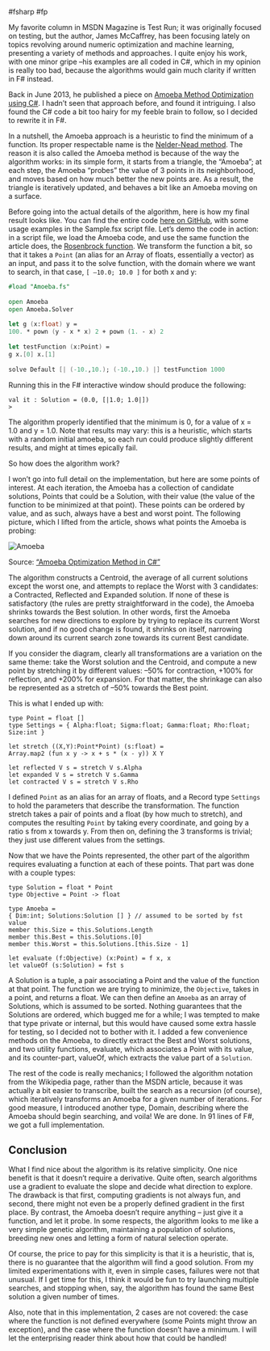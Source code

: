 #fsharp #fp

My favorite column in MSDN Magazine is Test Run; it was originally focused on testing, but the author, James McCaffrey, has been focusing lately on topics revolving around numeric optimization and machine learning, presenting a variety of methods and approaches. I quite enjoy his work, with one minor gripe –his examples are all coded in C#, which in my opinion is really too bad, because the algorithms would gain much clarity if written in F# instead.

Back in June 2013, he published a piece on [Amoeba Method Optimization using C#](http://msdn.microsoft.com/en-us/magazine/dn201752.aspx). I hadn’t seen that approach before, and found it intriguing. I also found the C# code a bit too hairy for my feeble brain to follow, so I decided to rewrite it in F#.

In a nutshell, the Amoeba approach is a heuristic to find the minimum of a function. Its proper respectable name is the [Nelder-Nead method](http://en.wikipedia.org/wiki/Nelder%E2%80%93Mead_method). The reason it is also called the Amoeba method is because of the way the algorithm works: in its simple form, it starts from a triangle, the “Amoeba”; at each step, the Amoeba “probes” the value of 3 points in its neighborhood, and moves based on how much better the new points are. As a result, the triangle is iteratively updated, and behaves a bit like an Amoeba moving on a surface.

Before going into the actual details of the algorithm, here is how my final result looks like. You can find the entire code [here on GitHub](https://github.com/mathias-brandewinder/Amoeba), with some usage examples in the Sample.fsx script file. Let’s demo the code in action: in a script file, we load the Amoeba code, and use the same function the article does, the [Rosenbrock function](http://mathworld.wolfram.com/RosenbrockFunction.html). We transform the function a bit, so that it takes a `Point` (an alias for an Array of floats, essentially a vector) as an input, and pass it to the solve function, with the domain where we want to search, in that case, `[ –10.0; 10.0 ]` for both x and y:

```fsharp
#load "Amoeba.fs"
 
open Amoeba
open Amoeba.Solver
 
let g (x:float) y =
100. * pown (y - x * x) 2 + pown (1. - x) 2
 
let testFunction (x:Point) =
g x.[0] x.[1]
 
solve Default [| (-10.,10.); (-10.,10.) |] testFunction 1000
```

Running this in the F# interactive window should produce the following:

```
val it : Solution = (0.0, [|1.0; 1.0|]) 
>
```

The algorithm properly identified that the minimum is 0, for a value of x = 1.0 and y = 1.0. Note that results may vary: this is a heuristic, which starts with a random initial amoeba, so each run could produce slightly different results, and might at times epically fail.

So how does the algorithm work?

I won’t go into full detail on the implementation, but here are some points of interest. At each iteration, the Amoeba has a collection of candidate solutions, Points that could be a Solution, with their value (the value of the function to be minimized at that point). These points can be ordered by value, and as such, always have a best and worst point. The following picture, which I lifted from the article, shows what points the Amoeba is probing:

![Amoeba](https://mathias-brandewinder.github.io//assets/amoeba.png)

Source: [“Amoeba Optimization Method in C#”](http://msdn.microsoft.com/en-us/magazine/dn201752.aspx)

The algorithm constructs a Centroid, the average of all current solutions except the worst one, and attempts to replace the Worst with 3 candidates: a Contracted, Reflected and Expanded solution. If none of these is satisfactory (the rules are pretty straightforward in the code), the Amoeba shrinks towards the Best solution. In other words, first the Amoeba searches for new directions to explore by trying to replace its current Worst solution, and if no good change is found, it shrinks on itself, narrowing down around its current search zone towards its current Best candidate.

If you consider the diagram, clearly all transformations are a variation on the same theme: take the Worst solution and the Centroid, and compute a new point by stretching it by different values: –50% for contraction, +100% for reflection, and +200% for expansion. For that matter, the shrinkage can also be represented as a stretch of –50% towards the Best point.

This is what I ended up with:

```
type Point = float []
type Settings = { Alpha:float; Sigma:float; Gamma:float; Rho:float; Size:int }
 
let stretch ((X,Y):Point*Point) (s:float) =
Array.map2 (fun x y -> x + s * (x - y)) X Y
 
let reflected V s = stretch V s.Alpha
let expanded V s = stretch V s.Gamma
let contracted V s = stretch V s.Rho
```

I defined `Point` as an alias for an array of floats, and a Record type `Settings` to hold the parameters that describe the transformation. The function stretch takes a pair of points and a float (by how much to stretch), and computes the resulting `Point` by taking every coordinate, and going by a ratio s from x towards y. From then on, defining the 3 transforms is trivial; they just use different values from the settings.

Now that we have the Points represented, the other part of the algorithm requires evaluating a function at each of these points. That part was done with a couple types:

```
type Solution = float * Point
type Objective = Point -> float
 
type Amoeba =
{ Dim:int; Solutions:Solution [] } // assumed to be sorted by fst value
member this.Size = this.Solutions.Length
member this.Best = this.Solutions.[0]
member this.Worst = this.Solutions.[this.Size - 1]
 
let evaluate (f:Objective) (x:Point) = f x, x
let valueOf (s:Solution) = fst s
```

A Solution is a tuple, a pair associating a Point and the value of the function at that point. The function we are trying to minimize, the `Objective`, takes in a point, and returns a float. We can then define an `Amoeba` as an array of Solutions, which is assumed to be sorted. Nothing guarantees that the Solutions are ordered, which bugged me for a while; I was tempted to make that type private or internal, but this would have caused some extra hassle for testing, so I decided not to bother with it. I added a few convenience methods on the Amoeba, to directly extract the Best and Worst solutions, and two utility functions, evaluate, which associates a Point with its value, and its counter-part, valueOf, which extracts the value part of a `Solution`.

The rest of the code is really mechanics; I followed the algorithm notation from the Wikipedia page, rather than the MSDN article, because it was actually a bit easier to transcribe, built the search as a recursion (of course), which iteratively transforms an Amoeba for a given number of iterations. For good measure, I introduced another type, Domain, describing where the Amoeba should begin searching, and voila! We are done. In 91 lines of F#, we got a full implementation.

## Conclusion

What I find nice about the algorithm is its relative simplicity. One nice benefit is that it doesn’t require a derivative. Quite often, search algorithms use a gradient to evaluate the slope and decide what direction to explore. The drawback is that first, computing gradients is not always fun, and second, there might not even be a properly defined gradient in the first place. By contrast, the Amoeba doesn’t require anything – just give it a function, and let it probe. In some respects, the algorithm looks to me like a very simple genetic algorithm, maintaining a population of solutions, breeding new ones and letting a form of natural selection operate.

Of course, the price to pay for this simplicity is that it is a heuristic, that is, there is no guarantee that the algorithm will find a good solution. From my limited experimentations with it, even in simple cases, failures were not that unusual. If I get time for this, I think it would be fun to try launching multiple searches, and stopping when, say, the algorithm has found the same Best solution a given number of times.

Also, note that in this implementation, 2 cases are not covered: the case where the function is not defined everywhere (some Points might throw an exception), and the case where the function doesn’t have a minimum. I will let the enterprising reader think about how that could be handled!